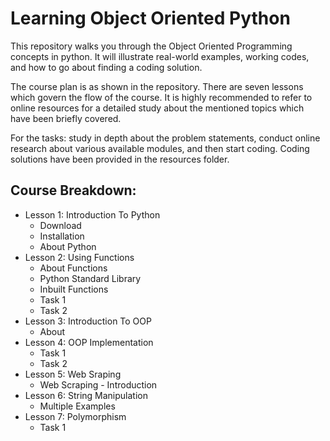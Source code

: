 # Learning Object Oriented Python

This repository walks you through the Object Oriented Programming concepts in python. It will illustrate real-world examples, working codes, and how to go about finding a coding solution.

The course plan is as shown in the repository. There are seven lessons which govern the flow of the course. It is highly recommended to refer to online resources for a detailed study about the mentioned topics which have been briefly covered.

For the tasks: study in depth about the problem statements, conduct online research about various available modules, and then start coding. Coding solutions have been provided in the resources folder. 


## Course Breakdown:



*   Lesson 1: Introduction To Python
    *   Download
    *   Installation
    *   About Python
*   Lesson 2: Using Functions
    *   About Functions
    *   Python Standard Library
    *   Inbuilt Functions
    *   Task 1
    *   Task 2
*   Lesson 3: Introduction To OOP
    *   About
*   Lesson 4: OOP Implementation
    *   Task 1 
    *   Task 2
*   Lesson 5: Web Sraping
    *   Web Scraping - Introduction 
*   Lesson 6: String Manipulation
    *   Multiple Examples
*   Lesson 7: Polymorphism
    *   Task 1
